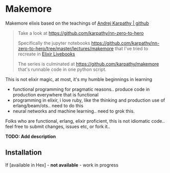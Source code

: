 # Makemore
Makemore elixis based on the teachings of [Andrej Karpathy | github](https://github.com/karpathy)

> Take a look at https://github.com/karpathy/nn-zero-to-hero
> 
> Specifically the jupyter notebooks https://github.com/karpathy/nn-zero-to-hero/tree/master/lectures/makemore 
that I've tried to recreate in [Elixir Livebooks](https://livebook.dev/)
> 
> The series is culminated at https://github.com/karpathy/makemore that's runnable code in one python script. 

This is not elixir magic, at most, it's my humble beginnings in learning 
- functional programming for pragmatic reasons.. produce code in production everywhere that is functional
- programming in elixir, i love ruby, like the thinking and production use of erlang/beam/ots.. need to do this
- neural networks and machine learning.. need to grok this.

Folks who are functional, erlang, elixir proficient, this is not idiomatic code.. feel free to submit changes, issues etc, or fork it.. 

**TODO: Add description**

## Installation

If [available in Hex] - **not available** - work in progress 

